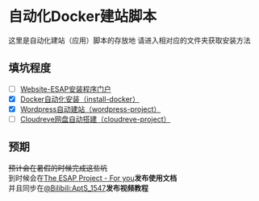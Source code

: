 # 自动化Docker建站脚本
这里是自动化建站（应用）脚本的存放地
请进入相对应的文件夹获取安装方法

## 填坑程度
- [ ] [Website-ESAP安装程序门户](https://github.com/AptS-1547/Website-ESAP/tree/master/install-program-portal)
- [x] [Docker自动化安装（install-docker）](https://github.com/AptS-1547/Website-ESAP/tree/master/install-docker)
- [x] [Wordpress自动建站（wordpress-project）](https://github.com/AptS-1547/Website-ESAP/tree/master/wordpress-project)
- [ ] [Cloudreve网盘自动搭建（cloudreve-project）](https://github.com/AptS-1547/Website-ESAP/tree/master/cloudreve-project)

## 预期
~~预计会在暑假的时候完成这些坑~~  
到时候会在[The ESAP Project - For you](https://esaps.top:8080/)**发布使用文档**  
并且同步在[@Bilibili:AptS_1547](https://space.bilibili.com/565726319)**发布视频教程**